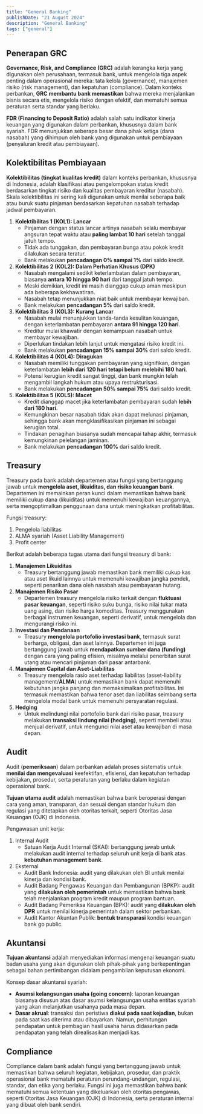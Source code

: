 ```yaml
---
title: "General Banking"
publishDate: "21 August 2024"
description: "General Banking"
tags: ["general"]
---
```


## Penerapan GRC

**Governance, Risk, and Compliance (GRC)** adalah kerangka kerja yang digunakan oleh perusahaan, termasuk bank, untuk mengelola tiga aspek penting dalam operasional mereka: tata kelola (governance), manajemen risiko (risk management), dan kepatuhan (compliance). Dalam konteks perbankan, **GRC membantu bank memastikan** bahwa mereka menjalankan bisnis secara etis, mengelola risiko dengan efektif, dan mematuhi semua peraturan serta standar yang berlaku.

**FDR (Financing to Deposit Ratio)** adalah salah satu indikator kinerja keuangan yang digunakan dalam perbankan, khususnya dalam bank syariah. FDR menunjukkan seberapa besar dana pihak ketiga (dana nasabah) yang dihimpun oleh bank yang digunakan untuk pembiayaan (penyaluran kredit atau pembiayaan).

## Kolektibilitas Pembiayaan

**Kolektibilitas (tingkat kualitas kredit)** dalam konteks perbankan, khususnya di Indonesia, adalah klasifikasi atau pengelompokan status kredit berdasarkan tingkat risiko dan kualitas pembayaran kreditur (nasabah). Skala kolektibilitas ini sering kali digunakan untuk menilai seberapa baik atau buruk suatu pinjaman berdasarkan kepatuhan nasabah terhadap jadwal pembayaran.

1. **Kolektibilitas 1 (KOL1): Lancar**
   - Pinjaman dengan status lancar artinya nasabah selalu membayar angsuran tepat waktu atau **paling lambat 10 hari** setelah tanggal jatuh tempo.
   - Tidak ada tunggakan, dan pembayaran bunga atau pokok kredit dilakukan secara teratur.
   - Bank melakukan **pencadangan 0% sampai 1%** dari saldo kredit.
2. **Kolektibilitas 2 (KOL2): Dalam Perhatian Khusus (DPK)**
   - Nasabah mengalami sedikit keterlambatan dalam pembayaran, biasanya **antara 10 hingga 90 hari** dari tanggal jatuh tempo.
   - Meski demikian, kredit ini masih dianggap cukup aman meskipun ada beberapa kekhawatiran.
   - Nasabah tetap menunjukkan niat baik untuk membayar kewajiban.
   - Bank melakukan **pencadangan 5%** dari saldo kredit.
3. **Kolektibilitas 3 (KOL3): Kurang Lancar**
   - Nasabah mulai menunjukkan tanda-tanda kesulitan keuangan, dengan keterlambatan pembayaran **antara 91 hingga 120 hari**.
   - Kreditur mulai khawatir dengan kemampuan nasabah untuk membayar kewajiban.
   - Diperlukan tindakan lebih lanjut untuk mengatasi risiko kredit ini.
   - Bank melakukan **pencadangan 15% sampai 30%** dari saldo kredit.
4. **Kolektibilitas 4 (KOL4): Diragukan**
   - Nasabah memiliki tunggakan pembayaran yang signifikan, dengan keterlambatan **lebih dari 120 hari tetapi belum melebihi 180 hari**.
   - Potensi kerugian kredit sangat tinggi, dan bank mungkin telah mengambil langkah hukum atau upaya restrukturisasi.
   - Bank melakukan **pencadangan 50% sampai 75%** dari saldo kredit.
5. **Kolektibilitas 5 (KOL5): Macet**
   - Kredit dianggap macet jika keterlambatan pembayaran sudah **lebih dari 180 hari**.
   - Kemungkinan besar nasabah tidak akan dapat melunasi pinjaman, sehingga bank akan mengklasifikasikan pinjaman ini sebagai kerugian total.
   - Tindakan penagihan biasanya sudah mencapai tahap akhir, termasuk kemungkinan pelelangan jaminan.
   - Bank melakukan **pencadangan 100%** dari saldo kredit.

## Treasury

Treasury pada bank adalah departemen atau fungsi yang bertanggung jawab untuk **mengelola aset, likuiditas, dan risiko keuangan bank**. Departemen ini memainkan peran kunci dalam memastikan bahwa bank memiliki cukup dana (likuiditas) untuk memenuhi kewajiban keuangannya, serta mengoptimalkan penggunaan dana untuk meningkatkan profitabilitas.

Fungsi treasury:

1. Pengelola liabilitas
2. ALMA syariah (Asset Liability Management)
3. Profit center

Berikut adalah beberapa tugas utama dari fungsi treasury di bank:

1. **Manajemen Likuiditas**
   - Treasury bertanggung jawab memastikan bank memiliki cukup kas atau aset likuid lainnya untuk memenuhi kewajiban jangka pendek, seperti penarikan dana oleh nasabah atau pembayaran hutang.
2. **Manajemen Risiko Pasar**
   - Departemen treasury mengelola risiko terkait dengan **fluktuasi pasar keuangan**, seperti risiko suku bunga, risiko nilai tukar mata uang asing, dan risiko harga komoditas. Treasury menggunakan berbagai instrumen keuangan, seperti derivatif, untuk mengelola dan mengurangi risiko ini.
3. **Investasi dan Pendanaan**
   - Treasury **mengelola portofolio investasi bank**, termasuk surat berharga, obligasi, dan aset lainnya. Departemen ini juga bertanggung jawab untuk **mendapatkan sumber dana (funding)** dengan cara yang paling efisien, misalnya melalui penerbitan surat utang atau mencari pinjaman dari pasar antarbank.
4. **Manajemen Capital dan Aset-Liabilitas**
   - Treasury mengelola rasio aset terhadap liabilitas (asset-liability management/**ALMA**) untuk memastikan bank dapat memenuhi kebutuhan jangka panjang dan memaksimalkan profitabilitas. Ini termasuk memastikan bahwa tenor aset dan liabilitas seimbang serta mengelola modal bank untuk memenuhi persyaratan regulasi.
5. **Hedging**
   - Untuk melindungi nilai portofolio bank dari risiko pasar, treasury melakukan **transaksi lindung nilai (hedging)**, seperti membeli atau menjual derivatif, untuk mengunci nilai aset atau kewajiban di masa depan.

## Audit

Audit (**pemeriksaan**) dalam perbankan adalah proses sistematis untuk **menilai dan mengevaluasi** keefektifan, efisiensi, dan kepatuhan terhadap kebijakan, prosedur, serta peraturan yang berlaku dalam kegiatan operasional bank.

**Tujuan utama audit** adalah memastikan bahwa bank beroperasi dengan cara yang aman, transparan, dan sesuai dengan standar hukum dan regulasi yang ditetapkan oleh otoritas terkait, seperti Otoritas Jasa Keuangan (OJK) di Indonesia.

Pengawasan unit kerja:

1. Internal Audit
   - Satuan Kerja Audit Internal (SKAI): bertanggung jawab untuk melakukan audit internal terhadap seluruh unit kerja di bank atas **kebutuhan management bank**.
2. Eksternal
   - Audit Bank Indonesia: audit yang dilakukan oleh BI untuk menilai kinerja dan kondisi bank.
   - Audit Badang Pengawas Keuangan dan Pembangunan (BPKP): audit yang **dilakukan oleh pemerintah** untuk memastikan bahwa bank telah menjalankan program kredit maupun program bantuan.
   - Audit Badang Pemeriksa Keuangan (BPK): audit yang **dilakukan oleh DPR** untuk menilai kinerja pemerintah dalam sektor perbankan.
   - Audit Kantor Akuntan Publik: **bentuk transparasi** kondisi keuangan bank go public.

## Akuntansi

**Tujuan akuntansi** adalah menyediakan informasi mengenai keuangan suatu badan usaha yang akan digunakan oleh pihak-pihak yang berkepentingan sebagai bahan pertimbangan didalam pengambilan keputusan ekonomi.

Konsep dasar akuntansi syariah:

- **Asumsi kelangsungan usaha (going concern)**: laporan keuangan biasanya disusun atas dasar asumsi kelangsungan usaha entitas syariah yang akan melanjutkan usahanya pada masa depan.
- **Dasar akrual**: transaksi dan peristiwa **diakui pada saat kejadian**, bukan pada saat kas diterima atau dibayarkan. Namun, perhitungan pendapatan untuk pembagian hasil usaha harus didasarkan pada pendapatan yang telah direalisasikan menjadi kas.

## Compliance

Compliance dalam bank adalah fungsi yang bertanggung jawab untuk memastikan bahwa seluruh kegiatan, kebijakan, prosedur, dan praktik operasional bank mematuhi peraturan perundang-undangan, regulasi, standar, dan etika yang berlaku. Fungsi ini juga memastikan bahwa bank mematuhi semua ketentuan yang dikeluarkan oleh otoritas pengawas, seperti Otoritas Jasa Keuangan (OJK) di Indonesia, serta peraturan internal yang dibuat oleh bank sendiri.